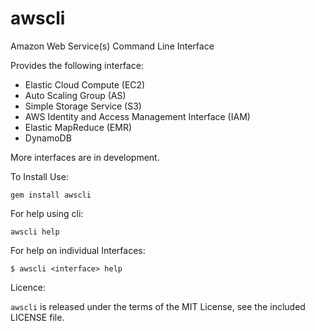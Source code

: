 awscli
======

Amazon Web Service(s) Command Line Interface

Provides the following interface:

- Elastic Cloud Compute (EC2)
- Auto Scaling Group (AS)
- Simple Storage Service (S3)
- AWS Identity and Access Management Interface (IAM)
- Elastic MapReduce (EMR)
- DynamoDB

More interfaces are in development.


To Install Use:

`gem install awscli`

For help using cli:

`awscli help`

For help on individual Interfaces:

```
$ awscli <interface> help
```

Licence:

`awscli` is released under the terms of the MIT License, see the included LICENSE file.